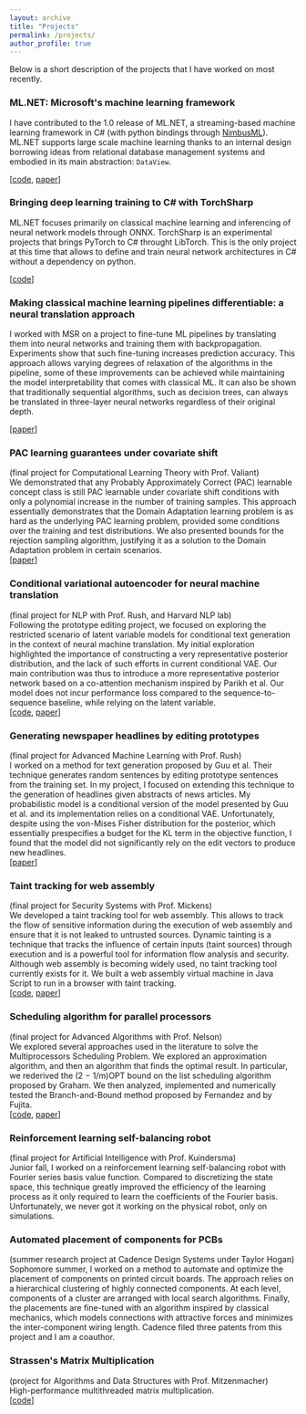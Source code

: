 ```yaml
---
layout: archive
title: "Projects"
permalink: /projects/
author_profile: true
---
```


Below is a short description of the projects that I have worked on most recently.

### ML<span></span>.NET: Microsoft's machine learning framework
I have contributed to the 1.0 release of ML<span></span>.NET, a streaming-based machine learning framework in C# (with python bindings through [NimbusML](https://github.com/Microsoft/NimbusML)). ML<span></span>.NET supports large scale machine learning thanks to an internal design borrowing ideas from relational database management systems and embodied in its main abstraction: `DataView`.

[[code](https://github.com/dotnet/machinelearning), [paper](https://arxiv.org/abs/1905.05715)]

### Bringing deep learning training to C# with TorchSharp
ML<span></span>.NET focuses primarily on classical machine learning and inferencing of neural network models through ONNX. TorchSharp is an experimental projects that brings PyTorch to C# throught LibTorch. This is the only project at this time that allows to define and train neural network architectures in C# without a dependency on python.

[[code](https://github.com/xamarin/TorchSharp)]

### Making classical machine learning pipelines differentiable: a neural translation approach
I worked with MSR on a project to fine-tune ML pipelines by translating them into neural networks and training them with backpropagation. Experiments show that such fine-tuning increases prediction accuracy. This approach allows varying degrees of relaxation of the algorithms in the pipeline, some of these improvements can be achieved while maintaining the model interpretability that comes with classical ML. It can also be shown that traditionally sequential algorithms, such as decision trees, can always be translated in three-layer neural networks regardless of their original depth.

[[paper](https://arxiv.org/abs/1906.03822)]

### PAC learning guarantees under covariate shift
(final project for Computational Learning Theory with Prof. Valiant)  
We demonstrated that any Probably Approximately Correct (PAC) learnable concept class is still PAC learnable under covariate shift conditions with only a polynomial increase in the number of training samples. This approach essentially demonstrates that the Domain Adaptation learning problem is as hard as the underlying PAC learning problem, provided some conditions over the training and test distributions. We also presented bounds for the rejection sampling algorithm, justifying it as a solution to the Domain Adaptation problem in certain scenarios.  
[[paper](https://arxiv.org/abs/1812.06393)]

### Conditional variational autoencoder for neural machine translation
(final project for NLP with Prof. Rush, and Harvard NLP lab)  
Following the prototype editing project, we focused on exploring the restricted scenario of latent variable models for conditional text generation in the context of neural machine translation. My initial exploration highlighted the importance of constructing a very representative posterior distribution, and the lack of such efforts in current conditional VAE. Our main contribution was thus to introduce a more representative posterior network based on a co-attention mechanism inspired by Parikh et al. Our model does not incur performance loss compared to the sequence-to-sequence baseline, while relying on the latent variable.  
[[code](https://github.com/artidoro/conditional-vae), [paper](https://arxiv.org/abs/1812.04405)]

### Generating newspaper headlines by editing prototypes
(final project for Advanced Machine Learning with Prof. Rush)  
I worked on a method for text generation proposed by Guu et al. Their technique generates random sentences by editing prototype sentences from the training set. In my project, I focused on extending this technique to the generation of headlines given abstracts of news articles. My probabilistic model is a conditional version of the model presented by Guu et al. and its implementation relies on a conditional VAE. Unfortunately, despite using the von-Mises Fisher distribution for the posterior, which essentially prespecifies a budget for the KL term in the objective function, I found that the model did not significantly rely on the edit vectors to produce new headlines.  
[[paper](https://artidoro.github.io/files/Conditional_Prototype_Editing_for_Abstractive_Summarization.pdf)]

### Taint tracking for web assembly
(final project for Security Systems with Prof. Mickens)  
We developed a taint tracking tool for web assembly. This allows to track the flow of sensitive information during the execution of web assembly and ensure that it is not leaked to untrusted sources. Dynamic tainting is a technique that tracks the influence of certain inputs (taint sources) through execution and is a powerful tool for information flow analysis and security. Although web assembly is becoming widely used, no taint tracking tool currently exists for it. We built a web assembly virtual machine in Java Script to run in a browser with taint tracking.  
[[code](https://github.com/aronszanto/wasm-taint-tracking), [paper](https://arxiv.org/abs/1807.08349)]

### Scheduling algorithm for parallel processors 
(final project for Advanced Algorithms with Prof. Nelson)  
We explored several approaches used in the literature to solve the Multiprocessors Scheduling Problem. We explored an approximation algorithm, and then an algorithm that finds the optimal result. In particular, we rederived the (2 − 1/m)OPT bound on the list scheduling algorithm proposed by Graham. We then analyzed, implemented and numerically tested the Branch-and-Bound method proposed by Fernandez and by Fujita.  
[[code](https://github.com/artidoro/scheduling), [paper](https://artidoro.github.io/files/Analyzing_Branch_and_Bound_Algorithms_for_the_Multiprocessor_Scheduling_Problem.pdf)]

### Reinforcement learning self-balancing robot
(final project for Artificial Intelligence with Prof. Kuindersma)  
Junior fall, I worked on a reinforcement learning self-balancing robot with Fourier series basis value function. Compared to discretizing the state space, this technique greatly improved the efficiency of the learning process as it only required to learn the coefficients of the Fourier basis. Unfortunately, we never got it working on the physical robot, only on simulations.  

### Automated placement of components for PCBs
(summer research project at Cadence Design Systems under Taylor Hogan)  
Sophomore summer, I worked on a method to automate and optimize the placement of components on printed circuit boards. The approach relies on a hierarchical clustering of highly connected components. At each level, components of a cluster are arranged with local search algorithms. Finally, the placements are fine-tuned with an algorithm inspired by classical mechanics, which models connections with attractive forces and minimizes the inter-component wiring length. Cadence filed three patents from this project and I am a coauthor.

### Strassen's Matrix Multiplication
(project for Algorithms and Data Structures with Prof. Mitzenmacher)  
High-performance multithreaded matrix multiplication.  
[[code](https://github.com/aronszanto/strassen)]